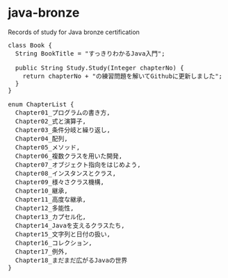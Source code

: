 # java-bronze
Records of study for Java bronze certification

<pre>
class Book {
  String BookTitle = "すっきりわかるJava入門";
  
  public String Study.Study(Integer chapterNo) {
    return chapterNo + "の練習問題を解いてGithubに更新しました";
  }
}

enum ChapterList {
  Chapter01_プログラムの書き方,
  Chapter02_式と演算子,
  Chapter03_条件分岐と繰り返し,
  Chapter04_配列,
  Chapter05_メソッド,
  Chapter06_複数クラスを用いた開発,
  Chapter07_オブジェクト指向をはじめよう,
  Chapter08_インスタンスとクラス,
  Chapter09_様々さクラス機構,
  Chapter10_継承,
  Chapter11_高度な継承,
  Chapter12_多能性,
  Chapter13_カプセル化,
  Chapter14_Javaを支えるクラスたち,
  Chapter15_文字列と日付の扱い,
  Chapter16_コレクション,
  Chapter17_例外,
  Chapter18_まだまだ広がるJavaの世界
}
</pre>
